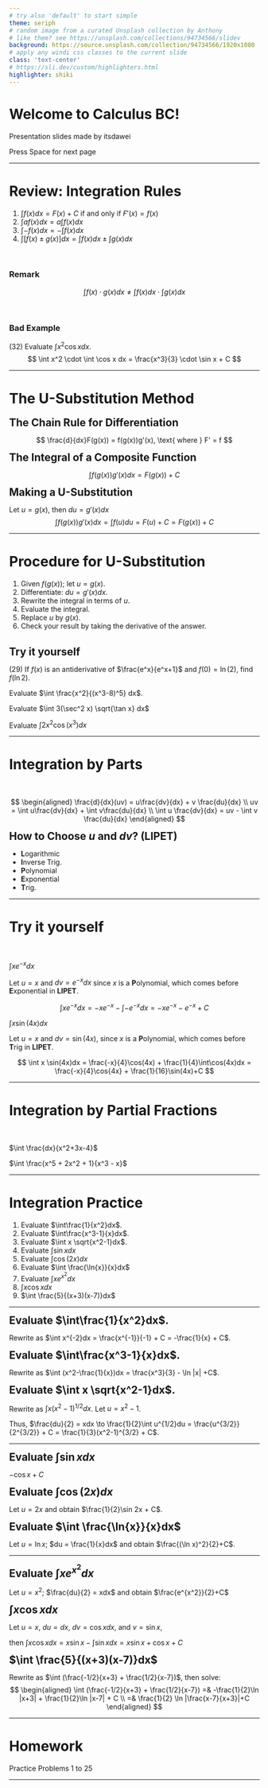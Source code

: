 ```yaml
---
# try also 'default' to start simple
theme: seriph
# random image from a curated Unsplash collection by Anthony
# like them? see https://unsplash.com/collections/94734566/slidev
background: https://source.unsplash.com/collection/94734566/1920x1080
# apply any windi css classes to the current slide
class: 'text-center'
# https://sli.dev/custom/highlighters.html
highlighter: shiki
---
```


# Welcome to Calculus BC!

Presentation slides made by itsdawei

<div class="pt-12">
  <span @click="$slidev.nav.next" class="px-2 p-1 rounded cursor-pointer" hover="bg-white bg-opacity-10">
    Press Space for next page <carbon:arrow-right class="inline"/>
  </span>
</div>


<!--TODO: replace with my own github; also git inti this project-->
<a href="https://github.com/slidevjs/slidev" target="_blank" alt="GitHub"
  class="abs-br m-6 text-xl icon-btn opacity-50 !border-none !hover:text-white">
  <carbon-logo-github />
</a>

---

# Review: Integration Rules

1. $\int f(x)dx = F(x) + C$ if and only if $F'(x) = f(x)$
2. $\int a f(x)dx = a \int f(x) dx$
3. $\int -f(x)dx = - \int f(x) dx$
4. $\int [f(x) \pm g(x)]dx = \int f(x) dx \pm \int g(x) dx$

<br>

### Remark
$$
\int f(x) \cdot g(x) dx \ne \int f(x) dx \cdot \int g(x) dx
$$

<br>

### Bad Example
(32) Evaluate $\int x^2 \cos x dx$.
$$
\int x^2 \cdot \int \cos x dx = \frac{x^3}{3} \cdot \sin x + C
$$

---

# The U-Substitution Method

<v-clicks>

## The Chain Rule for Differentiation
$$
\frac{d}{dx}F(g(x)) = f(g(x))g'(x), \text{ where } F' = f
$$

## The Integral of a Composite Function
$$
\int f(g(x))g'(x)dx = F(g(x)) + C
$$

## Making a U-Substitution
Let $u = g(x)$, then $du = g'(x)dx$
$$
\int f(g(x))g'(x)dx = \int f(u)du = F(u) + C = F(g(x))+C
$$

</v-clicks>

---

# Procedure for U-Substitution
1. Given $f(g(x))$; let $u = g(x)$.
2. Differentiate: $du = g'(x)dx$.
3. Rewrite the integral in terms of $u$.
4. Evaluate the integral.
5. Replace $u$ by $g(x)$.
6. Check your result by taking the derivative of the answer.

<br>

## Try it yourself
(29) If $f(x)$ is an antiderivative of $\frac{e^x}{e^x+1}$ and $f(0) = \ln(2)$,
find $f(\ln 2)$. 

Evaluate $\int \frac{x^2}{(x^3-8)^5} dx$.

Evaluate $\int 3(\sec^2 x) \sqrt{\tan x} dx$

Evaluate $\int 2x^2 \cos(x^3) dx$

---

# Integration by Parts

<br>

$$ \begin{aligned}
\frac{d}{dx}(uv) = u\frac{dv}{dx} + v \frac{du}{dx} \\
uv = \int u\frac{dv}{dx} + \int v\frac{du}{dx} \\
\int u \frac{dv}{dx} = uv - \int v \frac{du}{dx}
\end{aligned} $$

<v-click>

## How to Choose $u$ and $dv$? (LIPET)
- **L**ogarithmic
- **I**nverse Trig.
- **P**olynomial
- **E**xponential
- **T**rig.

</v-click>

---

# Try it yourself

<br>

<v-clicks>

$\int xe^{-x}dx$

Let $u = x$ and $dv = e^{-x}dx$ since $x$ is a **P**olynomial, which comes
before **E**xponential in **LIPET**.

$$
\int xe^{-x}dx = -xe^{-x} - \int -e^{-x}dx = -xe^{-x} - e^{-x} + C
$$

$\int x \sin(4x) dx$

Let $u = x$ and $dv = \sin(4x)$, since $x$ is a **P**olynomial, which comes
before **T**rig in **LIPET**.

$$
\int x \sin(4x)dx = \frac{-x}{4}\cos(4x) + \frac{1}{4}\int\cos(4x)dx =
\frac{-x}{4}\cos{4x} + \frac{1}{16}\sin(4x)+C
$$

</v-clicks>

---

# Integration by Partial Fractions

<br>

$\int \frac{dx}{x^2+3x-4}$

$\int \frac{x^5 + 2x^2 + 1}{x^3 - x}$

---

# Integration Practice

1. Evaluate $\int\frac{1}{x^2}dx$.
2. Evaluate $\int\frac{x^3-1}{x}dx$.
3. Evaluate $\int x \sqrt{x^2-1}dx$.
4. Evaluate $\int \sin{x} dx$
5. Evaluate $\int \cos(2x) dx$
6. Evaluate $\int \frac{\ln{x}}{x}dx$
7. Evaluate $\int xe^{x^2}dx$
8. $\int x \cos x dx$
9. $\int \frac{5}{(x+3)(x-7)}dx$

---

## Evaluate $\int\frac{1}{x^2}dx$.
<v-click>

Rewrite as $\int x^{-2}dx = \frac{x^{-1}}{-1} + C = -\frac{1}{x} + C$.

</v-click>

## Evaluate $\int\frac{x^3-1}{x}dx$.
<v-click>

Rewrite as $\int (x^2-\frac{1}{x})dx = \frac{x^3}{3} - \ln |x| +C$.

</v-click>

## Evaluate $\int x \sqrt{x^2-1}dx$.
<v-clicks>

Rewrite as $\int x(x^2-1)^{1/2}dx$. Let $u = x^2-1$.

Thus, $\frac{du}{2} = xdx \to \frac{1}{2}\int u^{1/2}du = \frac{u^{3/2}}{2^{3/2}} + C
= \frac{1}{3}(x^2-1)^{3/2} + C$.

</v-clicks>

---

## Evaluate $\int \sin{x} dx$
<v-click>

$-\cos x + C$

</v-click>

## Evaluate $\int \cos(2x) dx$
<v-click>

Let $u = 2x$ and obtain $\frac{1}{2}\sin 2x + C$.

</v-click>

## Evaluate $\int \frac{\ln{x}}{x}dx$
<v-click>

Let $u = \ln x$; $du = \frac{1}{x}dx$ and obtain $\frac{(\ln x)^2}{2}+C$.

</v-click>

---

## Evaluate $\int xe^{x^2}dx$
<v-click>

Let $u = x^2$; $\frac{du}{2} = xdx$ and obtain $\frac{e^{x^2}}{2}+C$ 

</v-click>

## $\int x \cos x dx$
<v-clicks>

Let $u=x$, $du=dx$, $dv=\cos x dx$, and $v=\sin x$,

then $\int x \cos x dx = x \sin x - \int \sin x dx = x \sin x + \cos x + C$

</v-clicks>

## $\int \frac{5}{(x+3)(x-7)}dx$
<v-click>

Rewrite as $\int (\frac{-1/2}{x+3} + \frac{1/2}{x-7})$, then solve:
$$
\begin{aligned}
\int (\frac{-1/2}{x+3} + \frac{1/2}{x-7}) =& -\frac{1}{2}\ln |x+3| + \frac{1}{2}\ln |x-7| + C \\
=& \frac{1}{2} \ln |\frac{x-7}{x+3}|+C
\end{aligned}
$$

</v-click>

<style>
h2 {
  margin: 0
}

</style>

---

# Homework

Practice Problems 1 to 25

---
